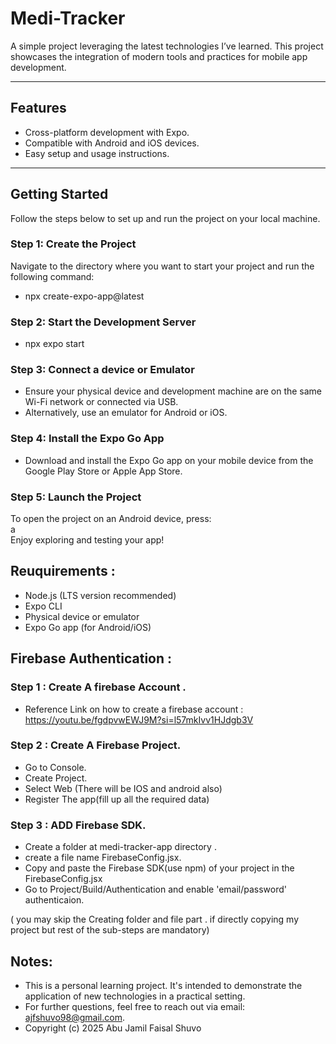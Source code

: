 # Medi-Tracker

A simple project leveraging the latest technologies I’ve learned. This project showcases the integration of modern tools and practices for mobile app development.

---

## Features
- Cross-platform development with Expo.
- Compatible with Android and iOS devices.
- Easy setup and usage instructions.

---

## Getting Started

Follow the steps below to set up and run the project on your local machine.

### Step 1: Create the Project
Navigate to the directory where you want to start your project and run the following command:  
- npx create-expo-app@latest  

### Step 2:  Start the Development Server  
- npx expo start  
### Step 3: Connect a device or Emulator  
- Ensure your physical device and development machine are on the same Wi-Fi network or connected via USB.  
- Alternatively, use an emulator for Android or iOS.  
### Step 4: Install the Expo Go App  
- Download and install the Expo Go app on your mobile device from the Google Play Store or Apple App Store.
### Step 5: Launch the Project
To open the project on an Android device, press:  
a  
Enjoy exploring and testing your app!

## Reuquirements :       
- Node.js (LTS version recommended)  
- Expo CLI  
- Physical device or emulator  
- Expo Go app (for Android/iOS)  
## Firebase Authentication : 
### Step 1 : Create A firebase Account . 
- Reference Link on how to create a firebase account : https://youtu.be/fgdpvwEWJ9M?si=l57mkIvv1HJdgb3V 
### Step 2 : Create A Firebase Project.  
- Go to Console. 
- Create Project.  
- Select Web (There will be IOS and android also) 
- Register The app(fill up all the required data) 
### Step 3 : ADD Firebase SDK.  
- Create a folder at medi-tracker-app directory . 
- create a file name FirebaseConfig.jsx. 
- Copy and paste the Firebase SDK(use npm) of your project in the FirebaseConfig.jsx
- Go to Project/Build/Authentication and enable 'email/password' authenticaion. 

( you may skip the Creating folder and file part . if directly copying my project but rest of the sub-steps are mandatory)

## Notes:    
- This is a personal learning project. It's intended to demonstrate the application of new technologies in a practical setting.
- For further questions, feel free to reach out via email: ajfshuvo98@gmail.com.  
- Copyright (c) 2025 Abu Jamil Faisal Shuvo
